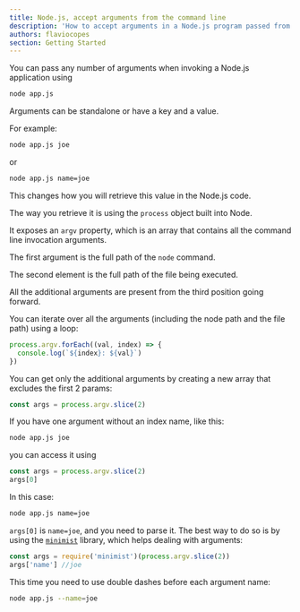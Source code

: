 ```yaml
---
title: Node.js, accept arguments from the command line
description: 'How to accept arguments in a Node.js program passed from the command line'
authors: flaviocopes
section: Getting Started
---
```


You can pass any number of arguments when invoking a Node.js application using

```sh
node app.js
```

Arguments can be standalone or have a key and a value.

For example:

```sh
node app.js joe
```

or

```sh
node app.js name=joe
```

This changes how you will retrieve this value in the Node.js code.

The way you retrieve it is using the `process` object built into Node.

It exposes an `argv` property, which is an array that contains all the command line invocation arguments.

The first argument is the full path of the `node` command.

The second element is the full path of the file being executed.

All the additional arguments are present from the third position going forward.

You can iterate over all the arguments (including the node path and the file path) using a loop:

```js
process.argv.forEach((val, index) => {
  console.log(`${index}: ${val}`)
})
```

You can get only the additional arguments by creating a new array that excludes the first 2 params:

```js
const args = process.argv.slice(2)
```

If you have one argument without an index name, like this:

```sh
node app.js joe
```

you can access it using

```js
const args = process.argv.slice(2)
args[0]
```

In this case:

```sh
node app.js name=joe
```

`args[0]` is `name=joe`, and you need to
parse it. The best way to do so is by using the [`minimist`](https://www.npmjs.com/package/minimist) library, which helps dealing with arguments:

```js
const args = require('minimist')(process.argv.slice(2))
args['name'] //joe
```

This time you need to use double dashes before each argument name:

```sh
node app.js --name=joe
```
